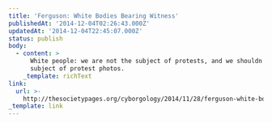 ```yaml
---
title: 'Ferguson: White Bodies Bearing Witness'
publishedAt: '2014-12-04T02:26:43.000Z'
updatedAt: '2014-12-04T22:45:07.000Z'
status: publish
body:
  - content: >
      White people: we are not the subject of protests, and we shouldn't be the
      subject of protest photos.
    _template: richText
link:
  url: >-
    http://thesocietypages.org/cyborgology/2014/11/28/ferguson-white-bodies-bearing-witness/
_template: link
---
```


